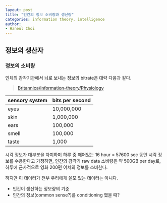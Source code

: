 ```yaml
---
layout: post
title: "인간의 정보 소비량과 생산량"
categories: information theory, intelligence
author:
- Haneul Choi
---
```


## 정보의 생산자

### 정보의 소비량

인체의 감각기관에서 뇌로 보내는 정보의 bitrate은 대략 다음과 같다. 
> [Britannica/information-theory/Physiology](www.britannica.com/science/information-theory/Physiology)

sensory system | bits per second
---|---
eyes | 10,000,000
skin | 1,000,000
ears | 100,000
smell	| 100,000
taste	| 1,000

시각 정보가 대부분을 차지하며 하루 중 깨어있는 16 hour = 57600 sec 동안 시각 정보를 수용한다고 가정하면, 인간의 감각기 raw data 소비량은 약 500GB per day로, 하루에 근사적으로 영화 200편 어치의 정보를 소비한다.

하지만 이 데이터가 전부 우리에게 쓸모 있는 데이터는 아니다. 

- 인간이 생산하는 정보량의 기준
- 인간의 정보(common sense?)를 conditioning 했을 때?


